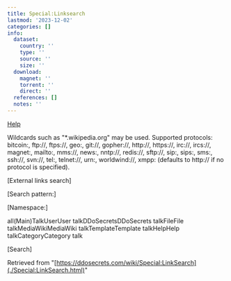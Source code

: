 ```yaml
---
title: Special:Linksearch
lastmod: '2023-12-02'
categories: []
info:
  dataset:
    country: ''
    type: ''
    source: ''
    size: ''
  download:
    magnet: ''
    torrent: ''
    direct: ''
  references: []
  notes: ''
---
```




[Help](https://www.mediawiki.org/wiki/Special:MyLanguage/Help:Linksearch)

Wildcards such as "*.wikipedia.org" may be used.
Supported protocols: bitcoin:, ftp://, ftps://, geo:, git://, gopher://,
http://, https://, irc://, ircs://, magnet:, mailto:, mms://, news:,
nntp://, redis://, sftp://, sip:, sips:, sms:, ssh://, svn://, tel:,
telnet://, urn:, worldwind://, xmpp: (defaults to http:// if no protocol
is specified).

[External links
search]

[Search pattern:]

[Namespace:]

all(Main)TalkUserUser talkDDoSecretsDDoSecrets talkFileFile
talkMediaWikiMediaWiki talkTemplateTemplate talkHelpHelp
talkCategoryCategory talk

[Search]

Retrieved from
"[https://ddosecrets.com/wiki/Special:LinkSearch](./Special:LinkSearch.html)"

